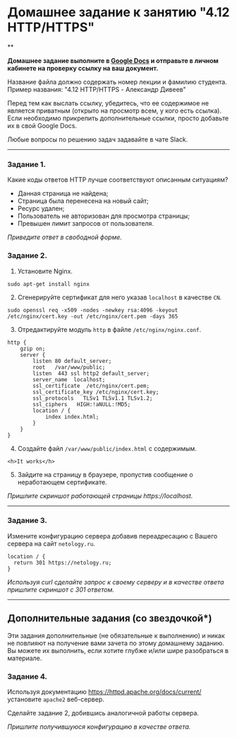 # Домашнее задание к занятию "4.12 HTTP/HTTPS"

**

**Домашнее задание выполните в [Google Docs](https://docs.google.com/) и отправьте в личном кабинете на проверку ссылку на ваш документ.**

Название файла должно содержать номер лекции и фамилию студента. Пример названия: "4.12 HTTP/HTTPS - Александр Дивеев"

Перед тем как выслать ссылку, убедитесь, что ее содержимое не является приватным (открыто на просмотр всем, у кого есть ссылка). Если необходимо прикрепить дополнительные ссылки, просто добавьте их в свой Google Docs.

Любые вопросы по решению задач задавайте в чате Slack.

------
### Задание 1.

Какие коды ответов HTTP лучше соответствуют описанным ситуациям?

- Данная страница не найдена;
- Страница была перенесена на новый сайт;
- Ресурс удален;
- Пользователь не авторизован для просмотра страницы;
- Превышен лимит запросов от пользователя.

*Приведите ответ в свободной форме.*

### Задание 2.

1. Установите Nginx.

`sudo apt-get install nginx`

2. Сгенерируйте сертификат для него указав `localhost` в качестве `CN`.

`sudo openssl req -x509 -nodes -newkey rsa:4096 -keyout /etc/nginx/cert.key -out /etc/nginx/cert.pem -days 365`

3. Отредактируйте модуль `http` в файле `/etc/nginx/nginx.conf`.

```
http {
    gzip on;
    server {
        listen 80 default_server;
        root   /var/www/public;
        listen  443 ssl http2 default_server;
        server_name  localhost;
        ssl_certificate  /etc/nginx/cert.pem;
        ssl_certificate_key /etc/nginx/cert.key;
        ssl_protocols   TLSv1 TLSv1.1 TLSv1.2;
        ssl_ciphers   HIGH:!aNULL:!MD5;
        location / {
            index index.html;
        }
    }
}
```

4. Создайте файл `/var/www/public/index.html` c содержимым.

```
<h>It works</h>
```

5. Зайдите на страницу в браузере, пропустив сообщение о неработающем сертификате.

*Пришлите скриншот работающей страницы https://localhost.*

------

### Задание 3.

Измените конфигурацию сервера добавив переадресацию c Вашего сервера на сайт `netology.ru`.
```
location / {
  return 301 https://netology.ru;
}
```

*Используя curl сделайте запрос к своему серверу и в качестве ответа пришлите скриншот с 301 ответом.*

---

## Дополнительные задания (со звездочкой*)
Эти задания дополнительные (не обязательные к выполнению) и никак не повлияют на получение вами зачета по этому домашнему заданию. Вы можете их выполнить, если хотите глубже и/или шире разобраться в материале.

### Задание 4.

Используя документацию https://httpd.apache.org/docs/current/ установите `apache2` веб-сервер.

Сделайте задание 2, добившись аналогичной работы сервера.

*Пришлите получившуюся конфигурацию в качестве ответа.*

